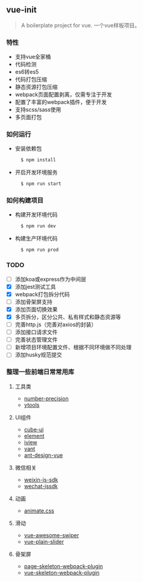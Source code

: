 ## vue-init

> A boilerplate project for vue. 一个vue样板项目。

### 特性

* 支持vue全家桶
* 代码检测
* es6转es5
* 代码打包压缩
* 静态资源打包压缩
* webpack页面配置剥离，仅需专注于开发
* 配置了丰富的webpack插件，便于开发
* 支持scss/sass使用
* 多页面打包

### 如何运行

* 安装依赖包

  ```bash
    $ npm install
  ```

* 开启开发环境服务

  ```bash
    $ npm run start
  ```

### 如何构建项目

* 构建开发环境代码

  ```bash
    $ npm run dev
  ```

* 构建生产环境代码

  ```shell
    $ npm run prod
  ```

### TODO

- [ ] 添加koa或express作为中间层
- [x] 添加jest测试工具
- [x] webpack打包拆分代码
- [ ] 添加骨架屏支持
- [x] 添加页面切换效果
- [x] 多页拆分，区分公共、私有样式和静态资源等
- [ ] 完善http.js（完善对axios的封装）
- [ ] 添加接口请求文件
- [ ] 完善状态管理文件
- [ ] 新增项目环境配置文件、根据不同环境做不同处理
- [ ] 添加husky规范提交

### 整理一些前端日常常用库

1. 工具类

    - [number-precision](https://github.com/nefe/number-precision)
    - [ytools](https://github.com/hillpy/ytools)

2. UI组件

    - [cube-ui](https://github.com/didi/cube-ui)
    - [element](https://github.com/ElemeFE/element)
    - [iview](https://github.com/iview/iview)
    - [vant](https://github.com/youzan/vant)
    - [ant-design-vue](https://github.com/vueComponent/ant-design-vue)

3. 微信相关

    - [weixin-js-sdk](https://github.com/yanxi-me/weixin-js-sdk)
    - [wechat-jssdk](https://github.com/JasonBoy/wechat-jssdk)

4. 动画

    - [animate.css](https://github.com/daneden/animate.css)

5. 滑动

    - [vue-awesome-swiper](https://github.com/surmon-china/vue-awesome-swiper)
    - [vue-plain-slider](https://github.com/songyazhao/vue-plain-slider)

6. 骨架屏

    - [page-skeleton-webpack-plugin](https://github.com/ElemeFE/page-skeleton-webpack-plugin)
    - [vue-skeleton-webpack-plugin](https://github.com/lavas-project/vue-skeleton-webpack-plugin)